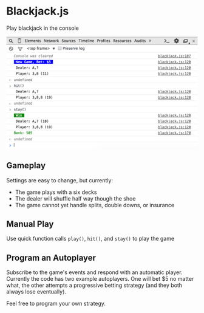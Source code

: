 # Blackjack.js

Play blackjack in the console

![Screenshot](screenshot.png)

## Gameplay

Settings are easy to change, but currently:

- The game plays with a six decks
- The dealer will shuffle half way though the shoe
- The game cannot yet handle splits, double downs, or insurance

## Manual Play

Use quick function calls `play()`, `hit()`, and `stay()` to play the game 

## Program an Autoplayer

Subscribe to the game's events and respond with an automatic player. Currently the code has two example autoplayers. One will bet $5 no matter what, the other attempts a progressive betting strategy (and they both always lose eventually).

Feel free to program your own strategy.